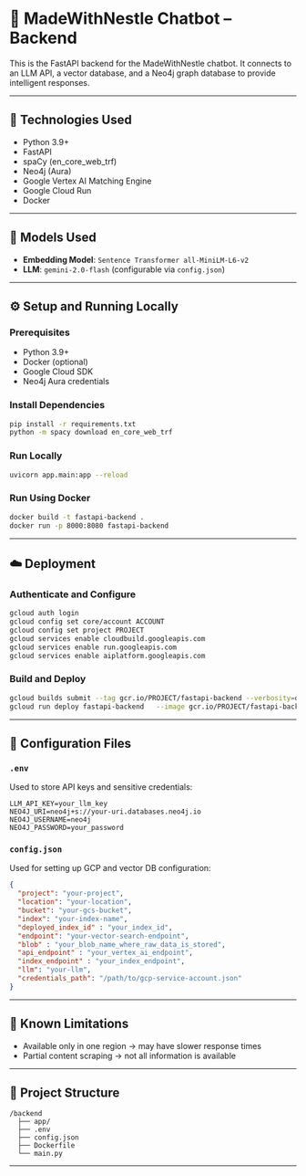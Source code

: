 # 🧠 MadeWithNestle Chatbot – Backend

This is the FastAPI backend for the MadeWithNestle chatbot. It connects to an LLM API, a vector database, and a Neo4j graph database to provide intelligent responses.

---

## 🚀 Technologies Used

- Python 3.9+
- FastAPI
- spaCy (en_core_web_trf)
- Neo4j (Aura)
- Google Vertex AI Matching Engine
- Google Cloud Run
- Docker

---

## 🚀 Models Used

- **Embedding Model**: `Sentence Transformer all-MiniLM-L6-v2`
- **LLM**: `gemini-2.0-flash` (configurable via `config.json`)

---

## ⚙️ Setup and Running Locally

### Prerequisites
- Python 3.9+
- Docker (optional)
- Google Cloud SDK
- Neo4j Aura credentials

### Install Dependencies
```bash
pip install -r requirements.txt
python -m spacy download en_core_web_trf
```

### Run Locally
```bash
uvicorn app.main:app --reload
```

### Run Using Docker
```bash
docker build -t fastapi-backend .
docker run -p 8000:8080 fastapi-backend
```

---

## ☁️ Deployment

### Authenticate and Configure
```bash
gcloud auth login
gcloud config set core/account ACCOUNT
gcloud config set project PROJECT
gcloud services enable cloudbuild.googleapis.com
gcloud services enable run.googleapis.com
gcloud services enable aiplatform.googleapis.com
```

### Build and Deploy
```bash
gcloud builds submit --tag gcr.io/PROJECT/fastapi-backend --verbosity=debug
gcloud run deploy fastapi-backend   --image gcr.io/PROJECT/fastapi-backend   --platform managed   --allow-unauthenticated   --region LOCATION   --memory 4Gi
```

---

## 🔐 Configuration Files

### `.env`
Used to store API keys and sensitive credentials:
```env
LLM_API_KEY=your_llm_key
NEO4J_URI=neo4j+s://your-uri.databases.neo4j.io
NEO4J_USERNAME=neo4j
NEO4J_PASSWORD=your_password
```

### `config.json`
Used for setting up GCP and vector DB configuration:
```json
{
  "project": "your-project",
  "location": "your-location",
  "bucket": "your-gcs-bucket",
  "index": "your-index-name",
  "deployed_index_id" : "your_index_id",
  "endpoint": "your-vector-search-endpoint",
  "blob" : "your_blob_name_where_raw_data_is_stored",
  "api_endpoint" : "your_vertex_ai_endpoint",
  "index_endpoint" : "your_index_endpoint",
  "llm": "your-llm",
  "credentials_path": "/path/to/gcp-service-account.json"
}
```

---

## 🚧 Known Limitations

- Available only in one region → may have slower response times
- Partial content scraping → not all information is available

---

## 📁 Project Structure

```
/backend
  ├── app/
  ├── .env
  ├── config.json
  ├── Dockerfile
  └── main.py
```

---
